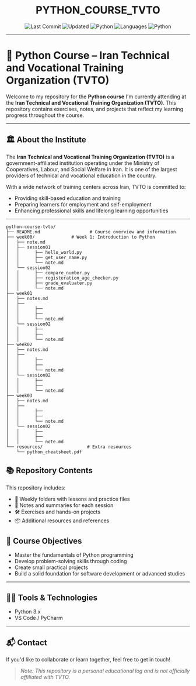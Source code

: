 <div align="center">

# PYTHON_COURSE_TVTO

![Last Commit](https://img.shields.io/github/last-commit/ox0sara/python_course_tvto)
![Updated](https://img.shields.io/badge/last-thursday-blue)
![Python](https://img.shields.io/badge/python-100%25-blue)
![Languages](https://img.shields.io/badge/languages-1-inactive)
![Python](https://img.shields.io/badge/-Python-3776AB?style=flat&logo=python&logoColor=white)

</div>

---

# 🐍 Python Course – Iran Technical and Vocational Training Organization (TVTO)

Welcome to my repository for the **Python course** I'm currently attending at the **Iran Technical and Vocational Training Organization (TVTO)**. This repository contains exercises, notes, and projects that reflect my learning progress throughout the course.

---

## 🏛️ About the Institute

The **Iran Technical and Vocational Training Organization (TVTO)** is a government-affiliated institution operating under the Ministry of Cooperatives, Labour, and Social Welfare in Iran. It is one of the largest providers of technical and vocational education in the country.

With a wide network of training centers across Iran, TVTO is committed to:
- Providing skill-based education and training  
- Preparing learners for employment and self-employment  
- Enhancing professional skills and lifelong learning opportunities

---

```plaintext
python-course-tvto/
├── README.md                   # Course overview and information
├── week00/              # Week 1: Introduction to Python
│   ├── note.md
│   ├── session01
│   │      ├── hello_world.py
│   │      ├── get_user_name.py
│   │      └── note.md
│   └── session02
│   │      ├── compare_number.py
│   │      ├── registeration_age_checker.py
│   │      ├── grade_evaluater.py
│   │      └── note.md
├── week01
│   ├── notes.md
│   ├── 
│   │      ├── 
│   │      ├── 
│   │      └── note.md
│   └── session02
│   │      ├──
│   │      ├──
│   │      └── note.md
├── week02
│   ├── notes.md
│   ├── 
│   │      ├── 
│   │      ├── 
│   │      └── note.md
│   └── session02
│   │      ├──
│   │      ├──
│   │      └── note.md
├── week03
│   ├── notes.md
│   ├── 
│   │      ├── 
│   │      ├── 
│   │      └── note.md
│   └── session02
│   │      ├──
│   │      ├──
│   │      └── note.md
└── resources/                 # Extra resources
    └── python_cheatsheet.pdf
```

## 📚 Repository Contents

This repository includes:
- 📅 Weekly folders with lessons and practice files  
- 🧠 Notes and summaries for each session  
- 🛠️ Exercises and hands-on projects  
- 📦 Additional resources and references



## 🎯 Course Objectives

- Master the fundamentals of Python programming  
- Develop problem-solving skills through coding  
- Create small practical projects  
- Build a solid foundation for software development or advanced studies

---

## 🧑‍💻 Tools & Technologies

- Python 3.x  
- VS Code / PyCharm  

---

## 📬 Contact

If you'd like to collaborate or learn together, feel free to get in touch!

> _Note: This repository is a personal educational log and is not officially affiliated with TVTO._
